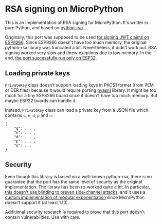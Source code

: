 # RSA signing on MicroPython

This is an implementation of RSA signing for MicroPython. It's writter in pure Python, and based on [python-rsa](https://github.com/sybrenstuvel/python-rsa).

Originally, this port was supposed to be used [for signing JWT claims on ESP8266](https://github.com/artem-smotrakov/esp32-weather-google-sheets). Since ESP8266 doesn't have too much memory, the original python-rsa library was truncated a lot. Nevertheless, it didn't work out. RSA signing worked very slow and threw exeptions due to low memory. In the end, [the port successfully run only on ESP32](https://github.com/artem-smotrakov/esp32-weather-google-sheets/blob/master/src/google/auth.py#L66).

## Loading private keys

`PrivateKey` class doesn't support loading keys in PKCS1 format (from PEM or DER files) because it would require porting [pyasn1](https://github.com/etingof/pyasn1) library. It might be too much for a tiny ESP8266 board since it doesn't have too much memory. But maybe ESP32 boards can handle it.

Instead, `PrivateKey` class can load a private key from a JSON file which contains `q`, `e`, `d`, `p` and `n`:

```
{
    "q": ... ,
    "e": ... ,
    "d": ... ,
    "p": ... ,
    "n": ...
}
```

## Security

Even though this library is based on a well-known python-rsa, there is no guarantee that the port has the same level of security as the original implementation. The library has been re-worked quite a lot. In particular, [this doesn't use blinding to preven side-channel attacks](https://github.com/artem-smotrakov/micropython-rsa-signing/blob/master/rsa/key.py#L128), and it uses a [custom implementation of modular exponentiation](https://github.com/artem-smotrakov/micropython-rsa-signing/blob/master/rsa/common.py#L172) since MicroPython doesn't support it (at least 1.10).

Additional security research is required to prove that this port doesn't contain vulnerabilities. Use with care.
